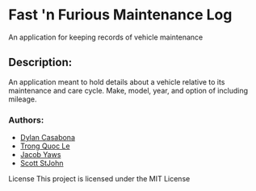 # Fast 'n Furious Maintenance Log
An application for keeping records of vehicle maintenance

## Description:
An application meant to hold details about a vehicle relative to its maintenance and care cycle. Make, model, year, and option of including mileage.

### Authors:
- <a href="mailto:djcasabona12@gmail.com">Dylan Casabona</a> 
- <a href="mailto:change1098@gmail.com">Trong Quoc Le</a>
- <a href="mailto:jacobyaws@gmail.com">Jacob Yaws</a>
- <a href="mailto:scottst.89@gmail.com">Scott StJohn</a>

License
This project is licensed under the MIT License 

<!-- insert screenshot below when finished -->